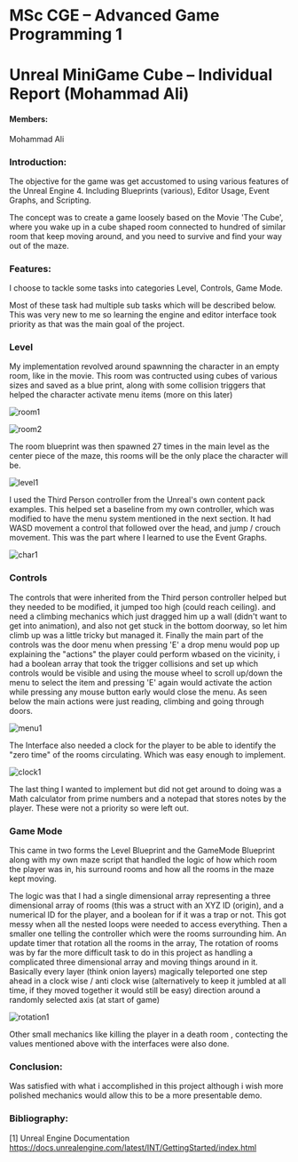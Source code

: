 # MSc CGE – Advanced Game Programming 1
# Unreal MiniGame Cube – Individual Report (Mohammad Ali)


#### Members: 

Mohammad Ali


### Introduction:

The objective for the game was get accustomed to using various features of the Unreal Engine 4. Including Blueprints (various), Editor Usage, Event Graphs, and Scripting.

The concept was to create a game loosely based on the Movie 'The Cube', where you wake up in a cube shaped room connected to hundred of similar room that keep moving around, and you need to survive and find your way out of the maze.


### Features:

I choose to tackle some tasks into categories Level, Controls, Game Mode.

Most of these task had multiple sub tasks which will be described below. This was very new to me so learning the engine and editor interface took priority as that was the main goal of the project.


### Level

My implementation revolved around spawnning the character in an empty room, like in the movie. This room was contructed using cubes of various sizes and saved as a blue print, along with some collision triggers that helped the character activate menu items (more on this later)

![room1](https://github.com/mali055/AGP1_Cube/blob/master/img/room1.PNG)

![room2](https://github.com/mali055/AGP1_Cube/blob/master/img/room2.PNG)

The room blueprint was then spawned 27 times in the main level as the center piece of the maze, this rooms will be the only place the character will be.

![level1](https://github.com/mali055/AGP1_Cube/blob/master/img/level1.PNG)

I used the Third Person controller from the Unreal's own content pack examples. This helped set a baseline from my own controller, which was modified to have the menu system mentioned in the next section. It had WASD movement a control that followed over the head, and jump / crouch movement. This was the part where I learned to use the Event Graphs.

![char1](https://github.com/mali055/AGP1_Cube/blob/master/img/char1.PNG)

### Controls

The controls that were inherited from the Third person controller helped but they needed to be modified, it jumped too high (could reach ceiling). and need a climbing mechanics which just dragged him up a wall (didn't want to get into animation), and also not get stuck in the bottom doorway, so let him climb up was a little tricky but managed it. Finally the main part of the controls was the door menu when pressing 'E' a drop menu would pop up explaining the "actions" the player could perform wbased on the vicinity, i had a boolean array that took the trigger collisions and set up which controls would be visible and using the mouse wheel to scroll up/down the menu to select the item and pressing 'E' again would activate the action while pressing any mouse button early would close the menu. As seen below the main actions were just reading, climbing and going through doors. 

![menu1](https://github.com/mali055/AGP1_Cube/blob/master/img/menu1.PNG)

The Interface also needed a clock for the player to be able to identify the "zero time" of the rooms circulating. Which was easy enough to implement. 

![clock1](https://github.com/mali055/AGP1_Cube/blob/master/img/clock1.PNG)

The last thing I wanted to implement but did not get around to doing was a Math calculator from prime numbers and a notepad that stores notes by the player. These were not a priority so were left out.

### Game Mode

This came in two forms the Level Blueprint and the GameMode Blueprint along with my own maze script that handled the logic of how which room the player was in, his surround rooms and how all the rooms in the maze kept moving.

The logic was that I had a single dimensional array representing a three dimensional array of rooms (this was a struct with an XYZ ID (origin), and a numerical ID for the player, and a boolean for if it was a trap or not. This got messy when all the nested loops were needed to access everything. Then a smaller one telling the controller which were the rooms surrounding him. An update timer that rotation all the rooms in the array, The rotation of rooms was by far the more difficult task to do in this project as handling a complicated three dimensional array and moving things around in it. Basically every layer (think onion layers) magically teleported one step ahead in a clock wise / anti clock wise (alternatively to keep it jumbled at all time, if they moved together it would still be easy) direction around a randomly selected axis (at start of game)

![rotation1](https://github.com/mali055/AGP1_Cube/blob/master/img/rotation1.PNG)

Other small mechanics like killing the player in a death room , contecting the values mentioned above with the interfaces were also done.


### Conclusion:

Was satisfied with what i accomplished in this project although i wish more polished mechanics would allow this to be a more presentable demo.


### Bibliography:

[1] 	Unreal Engine Documentation 
https://docs.unrealengine.com/latest/INT/GettingStarted/index.html






